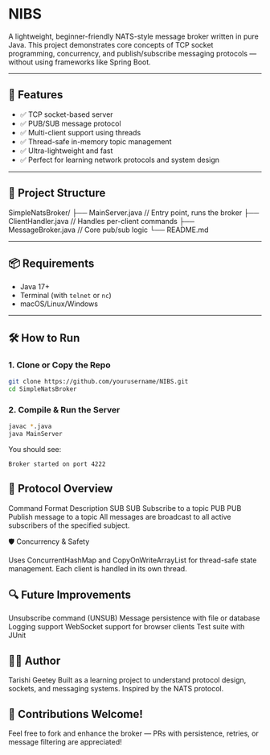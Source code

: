 # NIBS

A lightweight, beginner-friendly NATS-style message broker written in pure Java. This project demonstrates core concepts of TCP socket programming, concurrency, and publish/subscribe messaging protocols — without using frameworks like Spring Boot.

---

## 🚀 Features

- ✅ TCP socket-based server
- ✅ PUB/SUB message protocol
- ✅ Multi-client support using threads
- ✅ Thread-safe in-memory topic management
- ✅ Ultra-lightweight and fast
- ✅ Perfect for learning network protocols and system design

---

## 📁 Project Structure

SimpleNatsBroker/
├── MainServer.java // Entry point, runs the broker
├── ClientHandler.java // Handles per-client commands
├── MessageBroker.java // Core pub/sub logic
└── README.md


---

## 📦 Requirements

- Java 17+
- Terminal (with `telnet` or `nc`)
- macOS/Linux/Windows

---

## 🛠 How to Run

### 1. Clone or Copy the Repo

```bash
git clone https://github.com/yourusername/NIBS.git
cd SimpleNatsBroker
```
### 2. Compile & Run the Server
```bash
javac *.java
java MainServer
```
You should see:
```ngnix
Broker started on port 4222
```

## 🧠 Protocol Overview

Command	Format	Description
SUB	SUB <subject>	Subscribe to a topic
PUB	PUB <subject> <message>	Publish message to a topic
All messages are broadcast to all active subscribers of the specified subject.

🛡 Concurrency & Safety

Uses ConcurrentHashMap and CopyOnWriteArrayList for thread-safe state management.
Each client is handled in its own thread.

## 🔍 Future Improvements

 Unsubscribe command (UNSUB)
 Message persistence with file or database
 Logging support
 WebSocket support for browser clients
 Test suite with JUnit

## 🧑‍💻 Author

Tarishi Geetey
Built as a learning project to understand protocol design, sockets, and messaging systems. Inspired by the NATS protocol.

## 🙌 Contributions Welcome!

Feel free to fork and enhance the broker — PRs with persistence, retries, or message filtering are appreciated!


